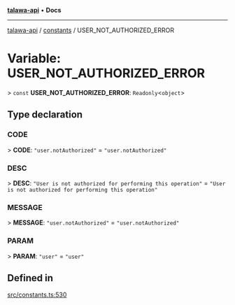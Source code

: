 [**talawa-api**](../../README.md) • **Docs**

***

[talawa-api](../../modules.md) / [constants](../README.md) / USER\_NOT\_AUTHORIZED\_ERROR

# Variable: USER\_NOT\_AUTHORIZED\_ERROR

\> `const` **USER\_NOT\_AUTHORIZED\_ERROR**: `Readonly`\<`object`\>

## Type declaration

### CODE

\> **CODE**: `"user.notAuthorized"` = `"user.notAuthorized"`

### DESC

\> **DESC**: `"User is not authorized for performing this operation"` = `"User is not authorized for performing this operation"`

### MESSAGE

\> **MESSAGE**: `"user.notAuthorized"` = `"user.notAuthorized"`

### PARAM

\> **PARAM**: `"user"` = `"user"`

## Defined in

[src/constants.ts:530](https://github.com/PalisadoesFoundation/talawa-api/blob/a6e7ac91b581c9109559657faf0f934f3eb41fe7/src/constants.ts#L530)

